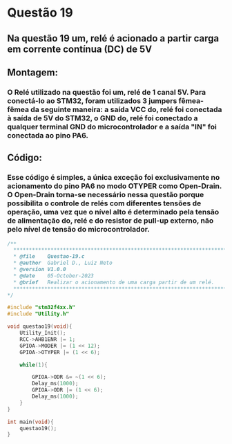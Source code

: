 # Questão 19

## Na questão 19 um, relé é acionado a partir carga em corrente contínua (DC) de 5V

## Montagem:
### O Relé utilizado na questão foi um, relé de 1 canal 5V. Para conectá-lo ao STM32, foram utilizados 3 jumpers fêmea-fêmea da seguinte maneira: a saída VCC do, relé foi conectada à saída de 5V do STM32, o GND do, relé foi conectado a qualquer terminal GND do microcontrolador e a saída "IN" foi conectada ao pino PA6.

## Código:
### Esse código é simples, a única exceção foi exclusivamente no acionamento do pino PA6 no modo OTYPER como Open-Drain. O Open-Drain torna-se necessário nessa questão porque possibilita o controle de relés com diferentes tensões de operação, uma vez que o nível alto é determinado pela tensão de alimentação do, relé e do resistor de pull-up externo, não pelo nível de tensão do microcontrolador.

````C 
/**
  ******************************************************************************
  * @file    Questao-19.c 
  * @author  Gabriel D., Luiz Neto 
  * @version V1.0.0
  * @date    05-October-2023
  * @brief   Realizar o acionamento de uma carga partir de um relé.
  ******************************************************************************
*/

#include "stm32f4xx.h"
#include "Utility.h"

void questao19(void){
	Utility_Init();
	RCC->AHB1ENR |= 1;
	GPIOA->MODER |= (1 << 12);
	GPIOA->OTYPER |= (1 << 6);

	while(1){

		GPIOA->ODR &= ~(1 << 6);
		Delay_ms(1000);
		GPIOA->ODR |= (1 << 6);
		Delay_ms(1000);
	}
}

int main(void){
    questao19();
}
````
